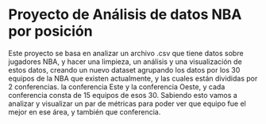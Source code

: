 # Proyecto de Análisis de datos NBA por posición

Este proyecto se basa en analizar un archivo .csv que tiene datos sobre jugadores NBA, y hacer una limpieza, un análisis y una visualización de estos datos, creando un nuevo dataset agrupando los datos por los 30 equipos de la NBA que existen actualmente, y las cuales están divididas por 2 conferencias. la conferencia Este y la conferencia Oeste, y cada conferencia consta de 15 equipos de esos 30. Sabiendo esto vamos a analizar y visualizar un par de métricas para poder ver que equipo fue el mejor en ese área, y también que conferencia.
